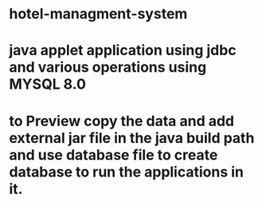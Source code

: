 # hotel-managment-system

# java applet application using jdbc and various operations using MYSQL 8.0 
# to Preview copy the data and add external jar file in the java build path and use database file to create database to run the applications in it.
